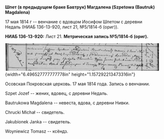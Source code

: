 **Шпет (в предыдущем браке Бавтрук) Магдалена (Szpetowa (Bautruk)
Magdalena)**

17 мая 1814 г -- венчание с вдовцом Иосифом Шпетом с деревни Недаль
(НИАБ 136-13-920, лист 21, №5/1814-б (ориг)).

**НИАБ 136-13-920:** Лист 21. **Метрическая запись №5/1814-б (ориг).**

![](./media/9ad02e402be38d44a2011920812640c93c232538.png){width="6.496527777777778in"
height="1.157292213473316in"}

Осовская Покровская церковь. 17 мая 1814 года. Запись о венчании.

Szpet Jozef -- жених, вдовец, с деревни Недаль.

Bautrukowa Magdalena -- невеста, вдова, с деревни Нивки.

Chrucki Michał -- свидетель.

Jakubionek Janka -- свидетель.

Woyniewicz Tomasz -- ксёндз.
